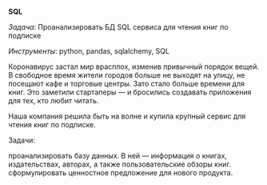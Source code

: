 **SQL**

*Задача*: Проанализировать БД SQL сервиса для чтения книг по подписке

*Инструменты*: python, pandas, sqlalchemy, SQL

Коронавирус застал мир врасплох, изменив привычный порядок вещей. В свободное время жители городов больше не выходят на улицу, не посещают кафе и торговые центры. Зато стало больше времени для книг. Это заметили стартаперы — и бросились создавать приложения для тех, кто любит читать.

Наша компания решила быть на волне и купила крупный сервис для чтения книг по подписке.

Задачи:

проанализировать базу данных. В ней — информация о книгах, издательствах, авторах, а также пользовательские обзоры книг.
сформулировать ценностное предложение для нового продукта.

